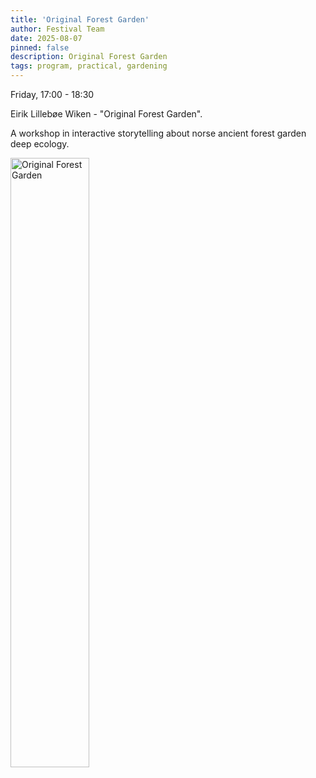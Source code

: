 ```yaml
---
title: 'Original Forest Garden'
author: Festival Team
date: 2025-08-07
pinned: false
description: Original Forest Garden
tags: program, practical, gardening
---
```


<script>
    import Image from  '$lib/Image.svelte'
</script>

Friday, 17:00 - 18:30

Eirik Lillebøe Wiken - "Original Forest Garden".

A workshop in interactive storytelling about norse ancient forest garden deep ecology.

<Image 
  src='program/practical-gardening/2-original-forest-garden.png'
  caption='Original Forest Garden'
  alt='Original Forest Garden'
  width='50%'/> 